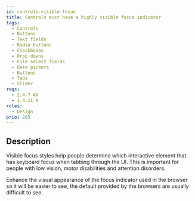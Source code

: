 ```yaml
---
id: controls-visible-focus
title: Controls must have a highly visible focus indicator
tags:
  - Controls
  - Buttons
  - Text fields
  - Radio buttons
  - Checkboxes
  - Drop downs
  - File select fields
  - Date pickers
  - Buttons
  - Tabs
  - Slider
reqs:
  - 2.4.7 AA
  - 1.4.11 A
roles:
  - Design
prio: 205
---
```


## Description

Visible focus styles help people determine which interactive element that has keyboard focus when tabbing through the UI. This is important for people with low vision, motor disabilities and attention disorders.

Enhance the visual appearance of the focus indicator used in the browser so it will be easier to see, the default provided by the browsers are usually difficult to see.
